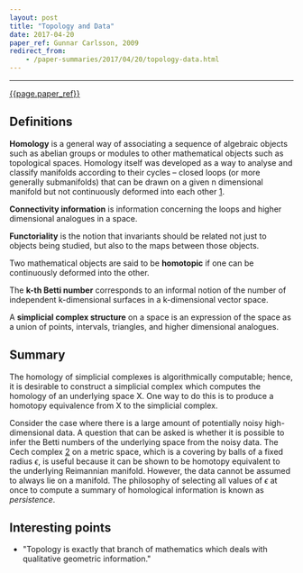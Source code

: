 ```yaml
---
layout: post
title: "Topology and Data"
date: 2017-04-20
paper_ref: Gunnar Carlsson, 2009
redirect_from: 
    - /paper-summaries/2017/04/20/topology-data.html
---
```


<script type="text/x-mathjax-config">
MathJax.Hub.Config({
  TeX: { equationNumbers: { autoNumber: "AMS" } },
  tex2jax: {inlineMath: [['$','$'], ['\\(','\\)']]}
});
</script>

<script type="text/javascript" async
  src="https://cdn.mathjax.org/mathjax/latest/MathJax.js?config=TeX-MML-AM_CHTML">
</script> 
---

[{{page.paper_ref}}](http://www.ams.org/images/carlsson-notes.pdf)

## Definitions

**Homology** is a general way of associating a sequence of algebraic objects such as abelian groups or modules to other mathematical objects such as topological spaces. Homology itself was developed as a way to analyse and classify manifolds according to their cycles – closed loops (or more generally submanifolds) that can be drawn on a given n dimensional manifold but not continuously deformed into each other [1](https://en.wikipedia.org/wiki/Homology_(mathematics)#Construction_of_homology_groups).

**Connectivity information** is information concerning the loops and higher dimensional analogues in a space. 

**Functoriality** is the notion that invariants should be related not just to objects being studied, but also to the maps between those objects.

Two mathematical objects are said to be **homotopic** if one can be continuously deformed into the other. 

The **k-th Betti number** corresponds to an informal notion of the number of independent k-dimensional surfaces in a k-dimensional vector space.

A **simplicial complex structure** on a space is an expression of the space as a union of points, intervals, triangles, and higher dimensional analogues. 

## Summary 

The homology of simplicial complexes is algorithmically computable; hence, it is desirable to construct a simplicial complex which computes the homology of an underlying space X. One way to do this is to produce a homotopy equivalence from X to the simplicial complex. 

Consider the case where there is a large amount of potentially noisy high-dimensional data. A question that can be asked is whether it is possible to infer the Betti numbers of the underlying space from the noisy data. The Cech complex [2](https://jeremykun.com/2015/08/06/cech-vietoris-rips-complex/) on a metric space, which is a covering by balls of a fixed radius $\epsilon$, is useful because it can be shown to be homotopy equivalent to the underlying Reimannian manifold. However, the data cannot be assumed to always lie on a manifold. The philosophy of selecting all values of $\epsilon$ at once to compute a summary of homological information is known as *persistence*.

## Interesting points

* "Topology is exactly that branch of mathematics which deals with qualitative geometric information."



